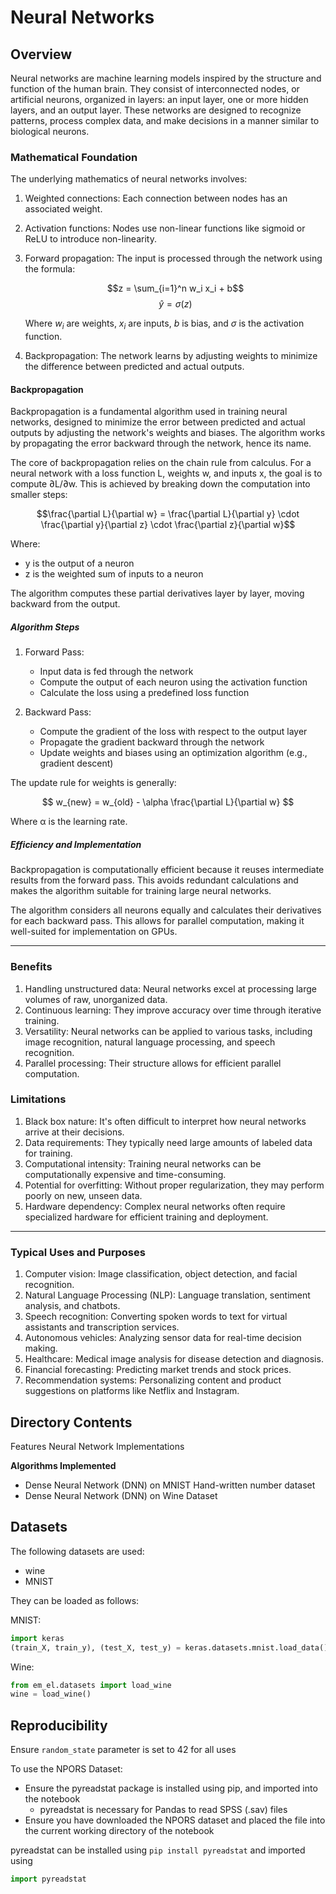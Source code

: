 # Neural Networks

## Overview

Neural networks are machine learning models inspired by the structure and function of the human brain. 
They consist of interconnected nodes, or artificial neurons, organized in layers: an input layer, 
one or more hidden layers, and an output layer. These networks are designed to recognize patterns, 
process complex data, and make decisions in a manner similar to biological neurons.

### Mathematical Foundation

The underlying mathematics of neural networks involves:

1. Weighted connections: Each connection between nodes has an associated weight.
2. Activation functions: Nodes use non-linear functions like sigmoid or ReLU to introduce non-linearity.
3. Forward propagation: The input is processed through the network using the formula:

   $$z = \sum_{i=1}^n w_i x_i + b$$
   $$\hat{y} = \sigma(z) $$

   Where $w_i$ are weights, $x_i$ are inputs, $b$ is bias, and $\sigma$ is the activation function.

4. Backpropagation: The network learns by adjusting weights to minimize the difference between predicted and actual outputs.

#### Backpropagation
Backpropagation is a fundamental algorithm used in training neural networks, designed to minimize the error between predicted 
and actual outputs by adjusting the network's weights and biases. The algorithm works by propagating the error backward 
through the network, hence its name.

The core of backpropagation relies on the chain rule from calculus. For a neural network with a loss function L, 
weights w, and inputs x, the goal is to compute ∂L/∂w. This is achieved by breaking down the computation into smaller steps:

$$\frac{\partial L}{\partial w} = \frac{\partial L}{\partial y} \cdot \frac{\partial y}{\partial z} \cdot \frac{\partial z}{\partial w}$$

Where:
- y is the output of a neuron
- z is the weighted sum of inputs to a neuron

The algorithm computes these partial derivatives layer by layer, moving backward from the output.

##### Algorithm Steps

1. Forward Pass:
   - Input data is fed through the network
   - Compute the output of each neuron using the activation function
   - Calculate the loss using a predefined loss function

2. Backward Pass:
   - Compute the gradient of the loss with respect to the output layer
   - Propagate the gradient backward through the network
   - Update weights and biases using an optimization algorithm (e.g., gradient descent)

The update rule for weights is generally:

$$ w_{new} = w_{old} - \alpha \frac{\partial L}{\partial w} $$

Where α is the learning rate.

##### Efficiency and Implementation

Backpropagation is computationally efficient because it reuses intermediate results from the forward pass. 
This avoids redundant calculations and makes the algorithm suitable for training large neural networks.

The algorithm considers all neurons equally and calculates their derivatives for each backward pass. 
This allows for parallel computation, making it well-suited for implementation on GPUs.
___

### Benefits

1. Handling unstructured data: Neural networks excel at processing large volumes of raw, unorganized data.
2. Continuous learning: They improve accuracy over time through iterative training.
3. Versatility: Neural networks can be applied to various tasks, including image recognition, natural 
language processing, and speech recognition.
4. Parallel processing: Their structure allows for efficient parallel computation.

### Limitations

1. Black box nature: It's often difficult to interpret how neural networks arrive at their decisions.
2. Data requirements: They typically need large amounts of labeled data for training.
3. Computational intensity: Training neural networks can be computationally expensive and time-consuming.
4. Potential for overfitting: Without proper regularization, they may perform poorly on new, unseen data.
5. Hardware dependency: Complex neural networks often require specialized hardware for efficient training and deployment.

___

### Typical Uses and Purposes

1. Computer vision: Image classification, object detection, and facial recognition.
2. Natural Language Processing (NLP): Language translation, sentiment analysis, and chatbots.
3. Speech recognition: Converting spoken words to text for virtual assistants and transcription services.
4. Autonomous vehicles: Analyzing sensor data for real-time decision making.
5. Healthcare: Medical image analysis for disease detection and diagnosis.
6. Financial forecasting: Predicting market trends and stock prices.
7. Recommendation systems: Personalizing content and product suggestions on platforms like Netflix and Instagram.

## Directory Contents

Features Neural Network Implementations

**Algorithms Implemented**
- Dense Neural Network (DNN) on MNIST Hand-written number dataset
- Dense Neural Network (DNN) on Wine Dataset


## Datasets

The following datasets are used:
- wine
- MNIST

They can be loaded as follows:

MNIST: 

```python
import keras
(train_X, train_y), (test_X, test_y) = keras.datasets.mnist.load_data()
```

Wine:

```python
from em_el.datasets import load_wine
wine = load_wine()
```

## Reproducibility
Ensure `random_state` parameter is set to 42 for all uses

To use the NPORS Dataset:
- Ensure the pyreadstat package is installed using pip, and imported into the notebook
  - pyreadstat is necessary for Pandas to read SPSS (.sav) files
- Ensure you have downloaded the NPORS dataset and placed the file into the current working directory of the notebook

pyreadstat can be installed using `pip install pyreadstat` and imported using
```python
import pyreadstat
```
